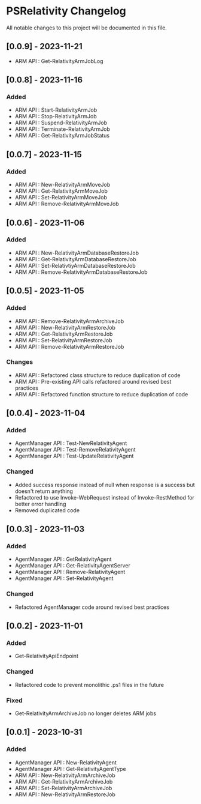# PSRelativity Changelog

All notable changes to this project will be documented in this file.

## [0.0.9] - 2023-11-21
- ARM API : Get-RelativityArmJobLog

## [0.0.8] - 2023-11-16

### Added
- ARM API : Start-RelativityArmJob
- ARM API : Stop-RelativityArmJob
- ARM API : Suspend-RelativityArmJob
- ARM API : Terminate-RelativityArmJob
- ARM API : Get-RelativityArmJobStatus

## [0.0.7] - 2023-11-15

### Added
- ARM API : New-RelativityArmMoveJob
- ARM API : Get-RelativityArmMoveJob
- ARM API : Set-RelativityArmMoveJob
- ARM API : Remove-RelativityArmMoveJob

## [0.0.6] - 2023-11-06

### Added

- ARM API : New-RelativityArmDatabaseRestoreJob
- ARM API : Get-RelativityArmDatabaseRestoreJob
- ARM API : Set-RelativtiyArmDatabaseRestoreJob
- ARM API : Remove-RelativityArmDatabaseRestoreJob

## [0.0.5] - 2023-11-05

### Added
- ARM API : Remove-RelativityArmArchiveJob
- ARM API : New-RelativityArmRestoreJob
- ARM API : Get-RelativityArmRestoreJob
- ARM API : Set-RelativityArmRestoreJob
- ARM API : Remove-RelativityArmRestoreJob

### Changes
- ARM API : Refactored class structure to reduce duplication of code
- ARM API : Pre-existing API calls refactored around revised best practices
- ARM API : Refactored function structure to reduce duplication of code

## [0.0.4] - 2023-11-04

### Added
- AgentManager API : Test-NewRelativityAgent
- AgentManager API : Test-RemoveRelativityAgent
- AgentManager API : Test-UpdateRelativityAgent

### Changed
- Added success response instead of null when response is a success but doesn't return anything
- Refactored to use Invoke-WebRequest instead of Invoke-RestMethod for better error handling
- Removed duplicated code

## [0.0.3] - 2023-11-03

### Added
- AgentManager API : GetRelativityAgent
- AgentManager API : Get-RelativityAgentServer
- AgentManager API : Remove-RelativityAgent
- AgentManager API : Set-RelativityAgent

### Changed
- Refactored AgentManager code around revised best practices

## [0.0.2] - 2023-11-01

### Added
- Get-RelativityApiEndpoint

### Changed
- Refactored code to prevent monolithic .ps1 files in the future

### Fixed
- Get-RelativityArmArchiveJob no longer deletes ARM jobs

## [0.0.1] - 2023-10-31

### Added
- AgentManager API : New-RelativityAgent
- AgentManager API : Get-RelativityAgentType
- ARM API : New-RelativityArmArchiveJob
- ARM API : Get-RelativityArmArchiveJob
- ARM API : Set-RelativityArmArchiveJob
- ARM API : New-RelativityArmRestoreJob